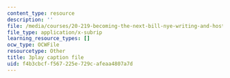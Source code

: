 ```yaml
---
content_type: resource
description: ''
file: /media/courses/20-219-becoming-the-next-bill-nye-writing-and-hosting-the-educational-show-january-iap-2015/f4b3cbcff567225e729cafeaa4807a7d_17uL1VoaWTQ.srt
file_type: application/x-subrip
learning_resource_types: []
ocw_type: OCWFile
resourcetype: Other
title: 3play caption file
uid: f4b3cbcf-f567-225e-729c-afeaa4807a7d
---
```

